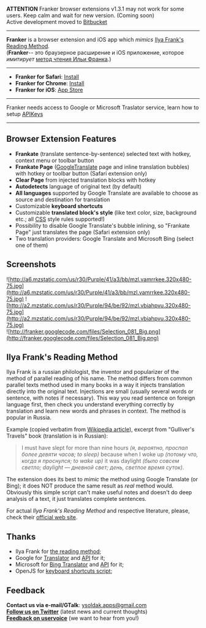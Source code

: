 **ATTENTION** Franker browser extensions v1.3.1 may not work for some users. Keep calm and wait for new version. (Coming soon)<br />
Active development moved to [Bitbucket](https://bitbucket.org/ysoldak/franker-ext/)

---

**Franker** is a browser extension and iOS app which _mimics_ [Ilya Frank's Reading Method](http://english.franklang.ru/6/).<br /> (**Franker**--  это браузерное расширение и iOS приложение, которое _имитирует_ [метод чтения Ильи Франка](http://ru.wikipedia.org/wiki/Метод_чтения_Ильи_Франка).)

---

  * **Franker for Safari**: [Install](http://franker.googlecode.com/svn/release/Franker.safariextz)
  * **Franker for Chrome**: [Install](https://chrome.google.com/extensions/detail/gilglhgnmdmjdagiehbokboocbgiddnh?hl=en-US)
  * **Franker for iOS**: [App Store](http://itunes.apple.com/app/franker/id384356597)

---

Franker needs access to Google or Microsoft Traslator service, learn how to setup [APIKeys](APIKeys.md)

---


## Browser Extension Features ##
  * **Frankate** (translate sentence-by-sentence) selected text with hotkey, context menu or toolbar button
  * **Frankate Page** ([GoogleTranslate](http://translate.google.com) page and inline translation bubbles) with hotkey or toolbar button (Safari extension only)
  * **Clear Page** from injected translation blocks with hotkey
  * **Autodetects** language of original text (by default)
  * **All languages** supported by Google Translate are available to choose as source and destination for translation
  * Customizable **keyboard shortcuts**
  * Customizable **translated block's style** (like text color, size, background etc.; all [CSS](http://www.w3schools.com/css/) style rules supported!)
  * Possibility to disable Google Translate's bubble inlining, so "Frankate Page" just translates the page (Safari extension only)
  * Two translation providers: Google Translate and Microsoft Bing (select one of them)

## Screenshots ##
![http://a6.mzstatic.com/us/r30/Purple/41/a3/bb/mzl.vamrrkee.320x480-75.jpg](http://a6.mzstatic.com/us/r30/Purple/41/a3/bb/mzl.vamrrkee.320x480-75.jpg)
![http://a2.mzstatic.com/us/r30/Purple/94/be/92/mzl.vbiahpvu.320x480-75.jpg](http://a2.mzstatic.com/us/r30/Purple/94/be/92/mzl.vbiahpvu.320x480-75.jpg)
<br />
![http://franker.googlecode.com/files/Selection_081_Big.png](http://franker.googlecode.com/files/Selection_081_Big.png)

## Ilya Frank's Reading Method ##
Ilya Frank is a russian philologist, the inventor and popularizer of the method of parallel reading of his name. The method differs from common parallel texts method used in many books in a way it injects translation directly into the original text. Injections are small (usually several words or sentence, with notes if necessary). This way you read sentence on foreign language first, then check you understand everything correctly by translation and learn new words and phrases in context. The method is popular in Russia.

Example (copied verbatim from [Wikipedia article](http://ru.wikipedia.org/wiki/Метод_чтения_Ильи_Франка)), excerpt from "Gulliver's Travels" book (translation is in Russian):
> I must have slept for more than nine hours _(я, вероятно, проспал более девяти часов; to sleep)_ because when I woke
> up _(потому что, когда я проснулся; to wake up)_ it was daylight _(было совсем светло; daylight — дневной свет;
> день, светлое время суток)_.

The extension does its best to _mimic_ the method using Google Translate (or Bing); it does NOT produce the same result as _real_ method would. Obviously this simple script can't make useful notes and doesn't do deep analysis of a text, it just translates complete sentences.

For actual _Ilya Frank's Reading Method_ and respective literature, please, check their [official web site](http://english.franklang.ru).

## Thanks ##
  * Ilya Frank for [the reading method](http://english.franklang.ru/6/);
  * Google for [Translator](http://translate.google.com/) and [API](http://code.google.com/apis/ajaxlanguage/documentation/#Translation) for it;
  * Microsoft for [Bing Translator](http://www.microsofttranslator.com/) and [API](http://www.microsofttranslator.com/dev/) for it;
  * OpenJS for [keyboard shortcuts script](http://www.openjs.com/scripts/events/keyboard_shortcuts/);

## Feedback ##
**Contact us via e-mail/GTalk**: ysoldak.apps@gmail.com<br />
**[Follow us on Twitter](http://twitter.com/ysoldak_apps)** (latest news and current thoughts)<br />
**[Feedback on uservoice](http://franker.uservoice.com/forums/85825-general)** (we want to hear from you!)
